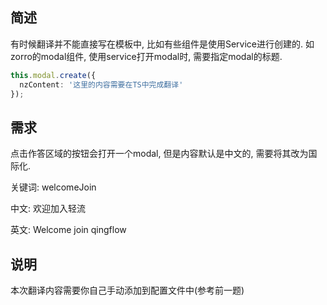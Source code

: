 ## 简述
有时候翻译并不能直接写在模板中, 比如有些组件是使用Service进行创建的. 如zorro的modal组件, 使用service打开modal时, 需要指定modal的标题.

```typescript
this.modal.create({
  nzContent: '这里的内容需要在TS中完成翻译'
});
```

## 需求
点击作答区域的按钮会打开一个modal, 但是内容默认是中文的, 需要将其改为国际化. 

关键词: welcomeJoin

中文: 欢迎加入轻流

英文: Welcome join qingflow

## 说明
本次翻译内容需要你自己手动添加到配置文件中(参考前一题)
 